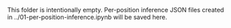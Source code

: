 This folder is intentionally empty. Per-position inference JSON files created in ../01-per-position-inference.ipynb will be saved here.

